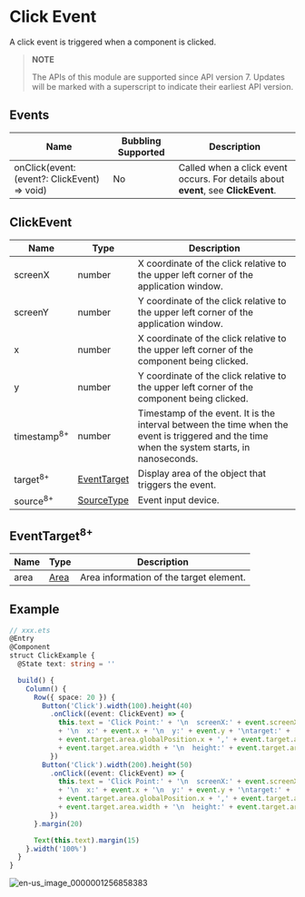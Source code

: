 # Click Event

A click event is triggered when a component is clicked.

>  **NOTE**
>
>  The APIs of this module are supported since API version 7. Updates will be marked with a superscript to indicate their earliest API version.


## Events

| Name                                      | Bubbling Supported| Description                             |
| ---------------------------------------- | ---- | --------------------------------- |
| onClick(event: (event?: ClickEvent) =&gt; void) | No   | Called when a click event occurs. For details about **event**, see **ClickEvent**.|

## ClickEvent
| Name           | Type                                | Description                                                    |
| ------------------- | ------------------------------------ | -------------------------------------------------------- |
| screenX             | number                               | X coordinate of the click relative to the upper left corner of the application window.                     |
| screenY             | number                               | Y coordinate of the click relative to the upper left corner of the application window.                     |
| x                   | number                               | X coordinate of the click relative to the upper left corner of the component being clicked.                   |
| y                   | number                               | Y coordinate of the click relative to the upper left corner of the component being clicked.                   |
| timestamp<sup>8+</sup> | number | Timestamp of the event. It is the interval between the time when the event is triggered and the time when the system starts, in nanoseconds.|
| target<sup>8+</sup> | [EventTarget](#eventtarget8) | Display area of the object that triggers the event.|
| source<sup>8+</sup> | [SourceType](ts-gesture-settings.md#sourcetype)| Event input device.|

## EventTarget<sup>8+</sup>

| Name  | Type                     | Description        |
| ---- | ------------------------- | ---------- |
| area | [Area](ts-types.md#area8) | Area information of the target element.|



## Example

```ts
// xxx.ets
@Entry
@Component
struct ClickExample {
  @State text: string = ''

  build() {
    Column() {
      Row({ space: 20 }) {
        Button('Click').width(100).height(40)
          .onClick((event: ClickEvent) => {
            this.text = 'Click Point:' + '\n  screenX:' + event.screenX + '\n  screenY:' + event.screenY
            + '\n  x:' + event.x + '\n  y:' + event.y + '\ntarget:' + '\n  component globalPos:('
            + event.target.area.globalPosition.x + ',' + event.target.area.globalPosition.y + ')\n  width:'
            + event.target.area.width + '\n  height:' + event.target.area.height + '\ntimestamp' + event.timestamp;
          })
        Button('Click').width(200).height(50)
          .onClick((event: ClickEvent) => {
            this.text = 'Click Point:' + '\n  screenX:' + event.screenX + '\n  screenY:' + event.screenY
            + '\n  x:' + event.x + '\n  y:' + event.y + '\ntarget:' + '\n  component globalPos:('
            + event.target.area.globalPosition.x + ',' + event.target.area.globalPosition.y + ')\n  width:'
            + event.target.area.width + '\n  height:' + event.target.area.height + '\ntimestamp' + event.timestamp;
          })
      }.margin(20)

      Text(this.text).margin(15)
    }.width('100%')
  }
}
```


![en-us_image_0000001256858383](figures/en-us_image_0000001256858383.gif)
